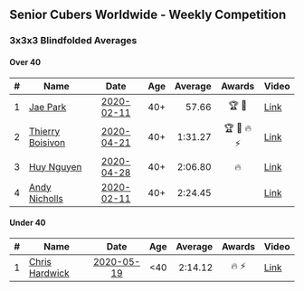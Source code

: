 ## Senior Cubers Worldwide - Weekly Competition
### 3x3x3 Blindfolded Averages

#### Over 40

| # | Name | Date | Age | Average | Awards | Video |
| :--: | -- | :--: | :--: | --: | :--: | -- |
| 1 | [Jae Park](../persons/jae_park.md) | [2020-02-11](results/2020-02-11.md) | 40+ | 57.66 | 🏆 🥇 | [Link](https://www.facebook.com/events/173728187264773/permalink/173945660576359/) |
| 2 | [Thierry Boisivon](../persons/thierry_boisivon.md) | [2020-04-21](results/2020-04-21.md) | 40+ | 1:31.27 | 🏆 🥇 🔥 ⚡ | [Link](https://www.facebook.com/events/1312095715657208/permalink/1316281738571939/) |
| 3 | [Huy Nguyen](../persons/huy_nguyen.md) | [2020-04-28](results/2020-04-28.md) | 40+ | 2:06.80 | 🔥 | [Link](https://www.facebook.com/events/534758690547855/permalink/535432553813802/) |
| 4 | [Andy Nicholls](../persons/andy_nicholls.md) | [2020-02-11](results/2020-02-11.md) | 40+ | 2:24.45 |  | [Link](https://www.facebook.com/events/173728187264773/permalink/174217337215858/) |

#### Under 40

| # | Name | Date | Age | Average | Awards | Video |
| :--: | -- | :--: | :--: | --: | :--: | -- |
| 1 | [Chris Hardwick](../persons/chris_hardwick.md) | [2020-05-19](results/2020-05-19.md) | <40 | 2:14.12 | 🔥 ⚡ | [Link](https://www.facebook.com/events/2608037409484307/permalink/2610947279193320/?ref=3&action_history=null/) |


<!-- Global site tag (gtag.js) - Google Analytics -->
<script async src="https://www.googletagmanager.com/gtag/js?id=UA-86348435-3"></script>
<script>window.dataLayer = window.dataLayer || []; function gtag() {dataLayer.push(arguments);} gtag('js', new Date()); gtag('config', 'UA-86348435-3');</script>
